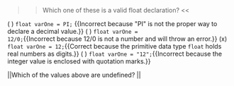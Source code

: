 >>Which one of these is a valid float declaration? <<

( ) <code>float varOne = PI;</code> {{Incorrect because "PI" is not the proper way to declare a decimal value.}}
( ) <code>float varOne = 12/0;</code>{{Incorrect because 12/0 is not a number and will throw an error.}}
(x) <code>float varOne = 12;</code>{{Correct because the primitive data type <code>float</code> holds real numbers as digits.}}
( ) <code>float varOne = "12";</code>{{Incorrect because the integer value is enclosed with quotation marks.}}

||Which of the values above are undefined? ||
